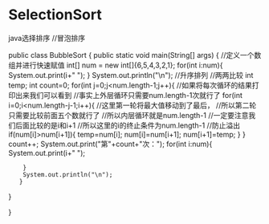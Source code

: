 # SelectionSort
java选择排序
//冒泡排序

public class BubbleSort {
   public static void main(String[] args) {
	   //定义一个数组并进行快速赋值
	   int[] num = new int[]{6,5,4,3,2,1};
	   for(int i:num){
		   System.out.print(i+" ");
	   }
	   System.out.println("\n");
	   //升序排列
	   //两两比较
	   int temp;
	   int count=0;
	   for(int j=0;j<num.length-1;j++){
		   //如果将每次循环的结果打印出来我们可以看到
		   //事实上外层循环只需要num.length-1次就行了
		   for(int i=0;i<num.length-j-1;i++){
			   //这里第一轮将最大值移动到了最后，
			   //所以第二轮只需要比较前面五个数就行了
			   //所以内层循环就是num.length-1
			   //一定要注意我们后面比较的是i和i+1
			   //所以这里的i的终止条件为num.length-1
			   //防止溢出
			   if(num[i]>num[i+1]){
				   temp=num[i];
				   num[i]=num[i+1];
				   num[i+1]=temp;
			   }
		   }
		   count++;
		   System.out.print("第"+count+"次：");
		for(int i:num){
			System.out.print(i+" ");
			
		}
		System.out.println("\n");
	   }
	  
} 
	   
}

